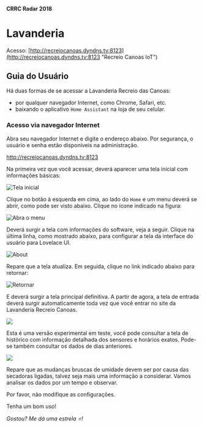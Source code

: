 #### CRRC Radar 2018

# Lavanderia

Acesso: [http://recreiocanoas.dyndns.tv:8123](http://recreiocanoas.dyndns.tv:8123 "Recreio Canoas IoT")  

## Guia do Usuário

Há duas formas de se acessar a Lavanderia Recreio das Canoas:

- por qualquer navegador Internet, como Chrome, Safari, etc.
- baixando o aplicativo `Home Assistant` na loja de seu celular.

### Acesso via navegador Internet

Abra seu navegador Internet e digite o endereço abaixo.  Por segurança, o usuário e senha estão disponíveis na administração.

http://recreiocanoas.dyndns.tv:8123

Na primeira vez que você acessar, deverá aparecer uma tela inicial com informações básicas:

![Tela inicial](https://i.imgur.com/0bxdQtL.png)

Clique no botão à esquerda em cima, ao lado do `Home` e um menu deverá se abrir, como pode ser visto abaixo. Clique no ícone indicado na figura:

![Abra o menu](https://i.imgur.com/BphPdJr.png)

Deverá surgir a tela com informações do software, veja a seguir. Clique na última linha, como mostrado abaixo, para configurar a tela da interface do usuário para Lovelace UI.

![About](https://i.imgur.com/WVTzi4e.png)

Repare que a tela atualiza. Em seguida, clique no link indicado abaixo para retornar:

![Retornar ](https://i.imgur.com/OY6vQEs.png)

E deverá surgir a tela principal definitiva. A partir de agora, a tela de entrada deverá surgir automaticamente toda vez que você entrar no site da Lavanderia Recreio Canoas.

![](https://i.imgur.com/8OzVilI.png)

Esta é uma versão experimental em teste, você pode consultar a tela de histórico com informação  detalhada dos sensores e horários exatos. Pode-se também consultar os dados de dias anteriores.

![](https://i.imgur.com/aFEaL0W.png)

Repare que as mudanças bruscas de umidade devem ser por causa das secadoras ligadas, talvez seja mais uma informação a considerar. Vamos analisar os dados por um tempo e observar.

Por favor, não modifique as configurações.

Tenha um bom uso!

*Gostou? Me dá uma estrela :star:!*

